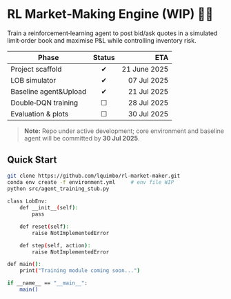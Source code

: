 # RL Market‑Making Engine (WIP) 🏦🤖

Train a reinforcement‑learning agent to post bid/ask quotes in a simulated
limit‑order book and maximise P&L while controlling inventory risk.

| Phase                | Status | ETA        |
|----------------------|:------:|-----------:|
| Project scaffold     | ✔      | 21 June 2025|
| LOB simulator        | ✔      | 07 Jul 2025 |
| Baseline agent&Upload| ✔      | 21 Jul 2025 |
| Double‑DQN training  | ☐      | 28 Jul 2025 |
| Evaluation & plots   | ☐      | 30 Jul 2025 |

> **Note:** Repo under active development; core environment and baseline agent
> will be committed by **30 Jul 2025**.

## Quick Start

```bash
git clone https://github.com/lquimbo/rl-market-maker.git
conda env create -f environment.yml     # env file WIP
python src/agent_training_stub.py
    
class LobEnv:
    def __init__(self):
        pass

    def reset(self):
        raise NotImplementedError

    def step(self, action):
        raise NotImplementedError

def main():
    print("Training module coming soon...")

if __name__ == "__main__":
    main()

